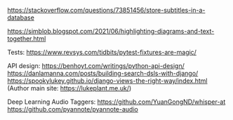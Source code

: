 https://stackoverflow.com/questions/73851456/store-subtitles-in-a-database

https://simblob.blogspot.com/2021/06/highlighting-diagrams-and-text-together.html

Tests:
https://www.revsys.com/tidbits/pytest-fixtures-are-magic/

API design:
https://benhoyt.com/writings/python-api-design/
https://danlamanna.com/posts/building-search-dsls-with-django/
https://spookylukey.github.io/django-views-the-right-way/index.html (Author main site: https://lukeplant.me.uk/)


Deep Learning Audio Taggers:
https://github.com/YuanGongND/whisper-at
https://github.com/pyannote/pyannote-audio
